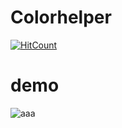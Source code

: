 # Colorhelper
[![HitCount](http://hits.dwyl.com//MahmoudMabrok/Colorhelper.svg)](http://hits.dwyl.com//MahmoudMabrok/Colorhelper)


# demo 

<div width = "70%" height = "150px">
  
![aaa](https://user-images.githubusercontent.com/13488900/85879121-174e9180-b7da-11ea-820d-faefd51fadb7.gif)
  
</div>
